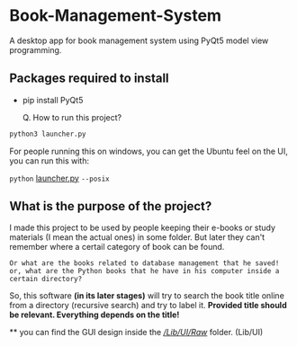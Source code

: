 # Book-Management-System
A desktop app for book management system using PyQt5 model view programming.

## Packages required to install
- pip install PyQt5


    Q. How to run this project?
```python
python3 launcher.py
```

For people running this on windows, you can get the Ubuntu feel on the UI, you can run this with:

`python` [launcher.py](launcher.py) `--posix`

## What is the purpose of the project?

I made this project to be used by people keeping their e-books or study materials (I mean the actual ones) in some folder.
But later they can't remember where a certail category of book can be found.
    
    Or what are the books related to database management that he saved!
    or, what are the Python books that he have in his computer inside a certain directory?

So, this software **(in its later stages)** will try to search the book title online from a directory (recursive search) and try to label it.
**Provided title should be relevant. Everything depends on the title!**

** you can find the GUI design inside the *[/Lib/UI/Raw](Lib/UI/Raw/)* folder.
(Lib/UI)
